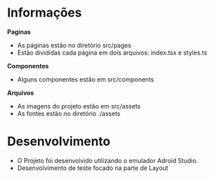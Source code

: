 # Informações

**Paginas**

- As páginas estão no diretório src/pages
- Estão divididas cada página em dois arquivos: index.tsx e styles.ts


**Componentes**

- Alguns componentes estão em src/components


**Arquivos**

- As imagens do projeto estão em src/assets
- As fontes estão no diretório ./assets

# Desenvolvimento

- O Projeto foi desenvolvido utilizando o emulador Adroid Studio.
- Desenvolvimento de teste focado na parte de Layout

